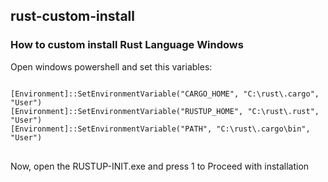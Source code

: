 ## rust-custom-install
### How to custom install Rust Language Windows

<p>Open windows powershell and set this variables:</p>
<pre>
<code>
[Environment]::SetEnvironmentVariable("CARGO_HOME", "C:\rust\.cargo", "User")
[Environment]::SetEnvironmentVariable("RUSTUP_HOME", "C:\rust\.rust", "User")
[Environment]::SetEnvironmentVariable("PATH", "C:\rust\.cargo\bin", "User")
</code>
</pre>

Now, open the RUSTUP-INIT.exe and press 1 to Proceed with installation
